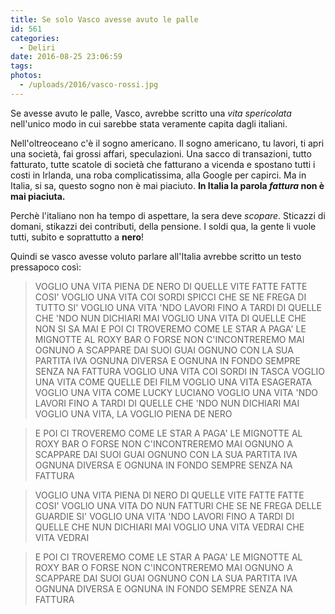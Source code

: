 ```yaml
---
title: Se solo Vasco avesse avuto le palle
id: 561
categories:
  - Deliri
date: 2016-08-25 23:06:59
tags:
photos:
  - /uploads/2016/vasco-rossi.jpg
---
```


Se avesse avuto le palle, Vasco, avrebbe scritto una _vita spericolata_ nell'unico modo in cui sarebbe stata veramente capita dagli italiani.

Nell'oltreoceano c'è il sogno americano.
Il sogno americano, tu lavori, ti apri una società, fai grossi affari, speculazioni.
Una sacco di transazioni, tutto fatturato, tutte scatole di società che fatturano a vicenda e spostano tutti i costi in Irlanda, una roba complicatissima, alla Google per capirci.
Ma in Italia, si sa, questo sogno non è mai piaciuto.
**In Italia la parola _fattura_ non è mai piaciuta.**

Perchè l'italiano non ha tempo di aspettare, la sera deve _scopare_.
Sticazzi di domani, stikazzi dei contributi, della pensione.
I soldi qua, la gente li vuole tutti, subito e soprattutto a **nero**!

Quindi se vasco avesse voluto parlare all'Italia avrebbe scritto un testo pressapoco così:

> VOGLIO UNA VITA PIENA DE NERO
DI QUELLE VITE FATTE FATTE COSI' 
VOGLIO UNA VITA COI SORDI SPICCI
CHE SE NE FREGA DI TUTTO SI' 
VOGLIO UNA VITA 'NDO LAVORI FINO A TARDI
DI QUELLE CHE 'NDO NUN DICHIARI MAI 
VOGLIO UNA VITA DI QUELLE CHE NON SI SA MAI 
E POI CI TROVEREMO COME LE STAR 
A PAGA' LE MIGNOTTE AL ROXY BAR 
O FORSE NON C'INCONTREREMO MAI 
OGNUNO A SCAPPARE DAI SUOI GUAI 
OGNUNO CON LA SUA PARTITA IVA
OGNUNA DIVERSA 
E OGNUNA IN FONDO SEMPRE 
SENZA NA FATTURA
VOGLIO UNA VITA COI SORDI IN TASCA
VOGLIO UNA VITA COME QUELLE DEI FILM 
VOGLIO UNA VITA ESAGERATA 
VOGLIO UNA VITA COME LUCKY LUCIANO 
VOGLIO UNA VITA 'NDO LAVORI FINO A TARDI
DI QUELLE CHE 'NDO NUN DICHIARI MAI 
VOGLIO UNA VITA, LA VOGLIO PIENA DE NERO

> E POI CI TROVEREMO COME LE STAR 
A PAGA' LE MIGNOTTE AL ROXY BAR 
O FORSE NON C'INCONTREREMO MAI 
OGNUNO A SCAPPARE DAI SUOI GUAI 
OGNUNO CON LA SUA PARTITA IVA
OGNUNA DIVERSA 
E OGNUNA IN FONDO SEMPRE 
SENZA NA FATTURA

> VOGLIO UNA VITA PIENA DI NERO
DI QUELLE VITE FATTE FATTE COSI' 
VOGLIO UNA VITA DO NUN FATTURI
CHE SE NE FREGA DELLE GUARDIE SI' 
VOGLIO UNA VITA 'NDO LAVORI FINO A TARDI
DI QUELLE CHE NUN DICHIARI MAI 
VOGLIO UNA VITA 
VEDRAI CHE VITA VEDRAI 

> E POI CI TROVEREMO COME LE STAR 
A PAGA' LE MIGNOTTE AL ROXY BAR 
O FORSE NON C'INCONTREREMO MAI 
OGNUNO A SCAPPARE DAI SUOI GUAI 
OGNUNO CON LA SUA PARTITA IVA
OGNUNA DIVERSA 
E OGNUNA IN FONDO SEMPRE 
SENZA NA FATTURA